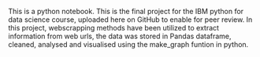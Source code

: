 This is a python notebook.
This is the final project for the IBM python for data science course, uploaded here on GitHub to enable for peer review. 
In this project, webscrapping methods have been utilized to extract information from web urls, the data was stored in Pandas dataframe, cleaned, analysed and visualised using the make_graph funtion in python.
